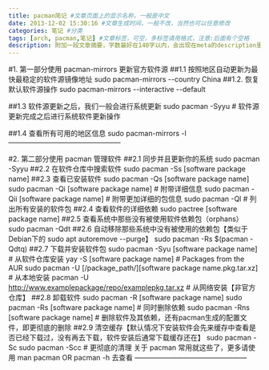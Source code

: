 ```yaml
---
title: pacman简记 #文章页面上的显示名称，一般是中文
date: 2013-12-02 15:30:16 #文章生成时间，一般不改，当然也可以任意修改
categories: 笔记 #分类
tags: [arch, pacman,笔记] #文章标签，可空，多标签请用格式，注意:后面有个空格
description: 附加一段文章摘要，字数最好在140字以内，会出现在meta的description里面
---
```


#1. 第一部分使用 pacman-mirrors 更新官方软件源
##1.1  按照地区自动更新为最快最稳定的软件源镜像地址
  sudo pacman-mirrors --country China
##1.2. 恢复默认软件源操作
  sudo pacman-mirrors --interactive --default

##1.3 软件源更新之后，我们一般会进行系统更新
  sudo pacman -Syyu # 软件源更新完成之后进行系统软件更新操作

##1.4 查看所有可用的地区信息
  sudo pacman-mirrors -l
————————————————


#2. 第二部分使用 pacman 管理软件
##2.1 同步并且更新你的系统
  sudo pacman -Syyu
##2.2 在软件仓库中搜索软件
  sudo pacman -Ss [software package name]
##2.3 查看已安装软件
  sudo pacman -Qs [software package name]
  sudo pacman -Qi [software package name] # 附带详细信息
  sudo pacman -Qii [software package name] # 附带更加详细的包信息
  sudo pacman -Ql # 列出所有安装的软件包
##2.4 查看软件的详细依赖
  sudo pactree [software package name]
##2.5 查看系统中那些没有被使用软件依赖包（orphans）
  sudo pacman -Qdt
##2.6 自动移除那些系统中没有被使用的依赖包【类似于Debian下的 sudo apt autoremove --purge】
  sudo pacman -Rs $(pacman -Qdtq)
##2.7 下载并安装软件包
  sudo pacman -Syu [software package name] # 从软件仓库安装
  yay -S [software package name]  # Packages from the AUR
  sudo pacman -U [/package_path/][software package name.pkg.tar.xz] # 从本地安装
  pacman -U http://www.examplepackage/repo/examplepkg.tar.xz # 从网络安装【非官方仓库】
##2.8 卸载软件
  sudo pacman -R [software package name] 
  sudo pacman -Rs [software package name] # 同时删除依赖
  sudo pacman -Rns [software package name] # 删除软件及其依赖，还有pacman生成的配置文件，即更彻底的删除
##2.9 清空缓存【默认情况下安装软件会先来缓存中查看是否已经下载过，没有再去下载，软件安装后通常下载缓存还在】
  sudo pacman -Sc
  sudo pacman -Scc # 更彻底的清理
  关于 pacman 常用就这些了，更多请使用 man pacman OR pacman -h 去查看
————————————————
